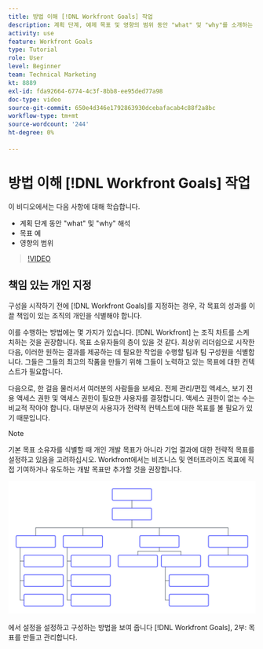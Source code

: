 ```yaml
---
title: 방법 이해 [!DNL Workfront Goals] 작업
description: 계획 단계, 예제 목표 및 영향의 범위 동안 "what" 및 "why"를 소개하는 방법에 대해 알아봅니다.
activity: use
feature: Workfront Goals
type: Tutorial
role: User
level: Beginner
team: Technical Marketing
kt: 8889
exl-id: fda92664-6774-4c3f-8bb8-ee95ded77a98
doc-type: video
source-git-commit: 650e4d346e1792863930dcebafacab4c88f2a8bc
workflow-type: tm+mt
source-wordcount: '244'
ht-degree: 0%

---
```


# 방법 이해 [!DNL Workfront Goals] 작업

이 비디오에서는 다음 사항에 대해 학습합니다.

* 계획 단계 동안 &quot;what&quot; 및 &quot;why&quot; 해석
* 목표 예
* 영향의 범위

>[!VIDEO](https://video.tv.adobe.com/v/335183/?quality=12&learn=on)

## 책임 있는 개인 지정

구성을 시작하기 전에 [!DNL Workfront Goals]를 지정하는 경우, 각 목표의 성과를 이끌 책임이 있는 조직의 개인을 식별해야 합니다.

이를 수행하는 방법에는 몇 가지가 있습니다. [!DNL Workfront] 는 조직 차트를 스케치하는 것을 권장합니다. 목표 소유자들의 층이 있을 것 같다. 최상위 리더쉽으로 시작한 다음, 이러한 원하는 결과를 제공하는 데 필요한 작업을 수행할 팀과 팀 구성원을 식별합니다. 그들은 그들의 최고의 작품을 만들기 위해 그들이 노력하고 있는 목표에 대한 컨텍스트가 필요합니다.

다음으로, 한 걸음 물러서서 여러분의 사람들을 보세요. 전체 관리/편집 액세스, 보기 전용 액세스 권한 및 액세스 권한이 필요한 사용자를 결정합니다. 액세스 권한이 없는 수는 비교적 작아야 합니다. 대부분의 사용자가 전략적 컨텍스트에 대한 목표를 볼 필요가 있기 때문입니다.

>[!NOTE]
>
>기본 목표 소유자를 식별할 때 개인 개발 목표가 아니라 기업 결과에 대한 전략적 목표를 설정하고 있음을 고려하십시오. Workfront에서는 비즈니스 및 엔터프라이즈 목표에 직접 기여하거나 유도하는 개발 목표만 추가할 것을 권장합니다.

![빈 조직 차트](assets/01-workfront-goals-blank-org-chart.png)

에서 설정을 설정하고 구성하는 방법을 보여 줍니다 [!DNL Workfront Goals], 2부: 목표를 만들고 관리합니다.

<!--
URL for part 2 reference above
-->
